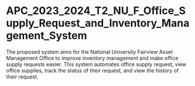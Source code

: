 # APC_2023_2024_T2_NU_F_Office_Supply_Request_and_Inventory_Management_System
The proposed system aims for the National University Fairview Asset Management Office to improve inventory management and make office supply requests easier. This system automates office supply request, view office supplies, track the status of their request, and view the history of their request.
